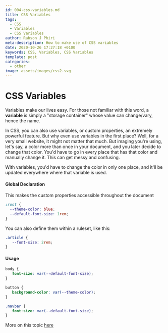 ```yaml
---
id: 004-css-variables.md
title: CSS Variables
tags:
  - CSS
  - Variables
  - CSS Variables
author: Rabson J Phiri
meta-description: How to make use of CSS variables
date: 2020-10-26 17:27:18 +0100
keywords: CSS, Variables, CSS Variables
template: post
categories:
  - other
image: assets/images/css2.svg
---
```


# CSS Variables

Variables make our lives easy. For those not familiar with this word, a **variable** is simply a "storage container" whose value can change/vary, hence the name.

In CSS, you can also use variables, or custom properties, an extremely powerful feature. But why even use variables in the first place? Well, for a very small website, it might not matter that much. But imaging you're using, let's say, a color more than once in your document, and you later decide to change that color. You'd have to go in every place that has that color and manually change it. This can get messy and confusing.

With variables, you'd have to change the color in only one place, and it'll be updated everywhere where that variable is used.

#### Global Declaration

This makes the custom properties accessible throughout the document

```css
:root {
  --theme-color: blue;
  --default-font-size: 1rem;
}
```

You can also define them within a ruleset, like this:

```css
.article {
   --font-size: 2rem;
}
```

#### Usage
```css
body {
   font-size: var(--default-font-size);
}

button {
   background-color: var(--theme-color);
}

.navbar {   
   font-size: var(--default-font-size);
}
```

More on this topic [here](https://developer.mozilla.org/en-US/docs/Web/CSS/Using_CSS_custom_properties)


